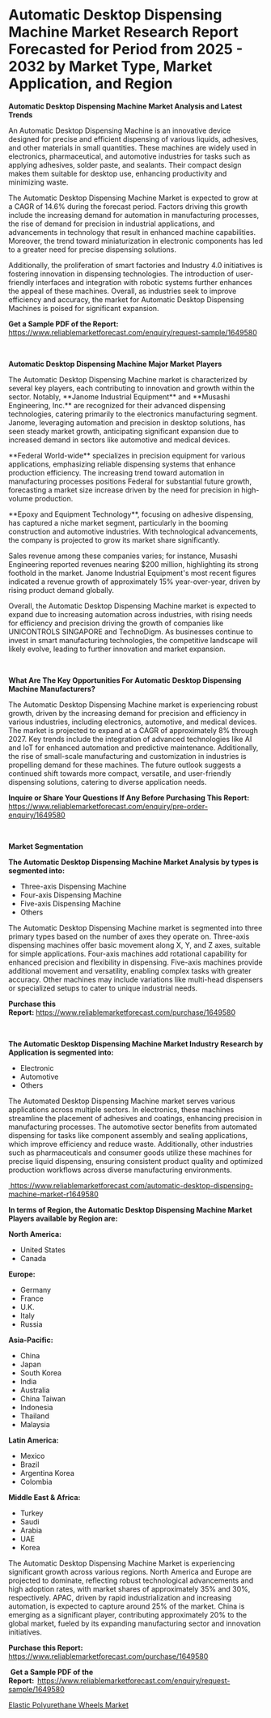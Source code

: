 <p><h1>Automatic Desktop Dispensing Machine Market Research Report Forecasted for Period from 2025 -  2032 by Market Type, Market Application, and Region</h1></p><p><strong>Automatic Desktop Dispensing Machine Market Analysis and Latest Trends</strong></p>
<p><p>An Automatic Desktop Dispensing Machine is an innovative device designed for precise and efficient dispensing of various liquids, adhesives, and other materials in small quantities. These machines are widely used in electronics, pharmaceutical, and automotive industries for tasks such as applying adhesives, solder paste, and sealants. Their compact design makes them suitable for desktop use, enhancing productivity and minimizing waste.</p><p>The Automatic Desktop Dispensing Machine Market is expected to grow at a CAGR of 14.6% during the forecast period. Factors driving this growth include the increasing demand for automation in manufacturing processes, the rise of demand for precision in industrial applications, and advancements in technology that result in enhanced machine capabilities. Moreover, the trend toward miniaturization in electronic components has led to a greater need for precise dispensing solutions.</p><p>Additionally, the proliferation of smart factories and Industry 4.0 initiatives is fostering innovation in dispensing technologies. The introduction of user-friendly interfaces and integration with robotic systems further enhances the appeal of these machines. Overall, as industries seek to improve efficiency and accuracy, the market for Automatic Desktop Dispensing Machines is poised for significant expansion.</p></p>
<p><strong>Get a Sample PDF of the Report:&nbsp;</strong> <a href="https://www.reliablemarketforecast.com/enquiry/request-sample/1649580?utm_campaign=2300&utm_medium=2&utm_source=Github&utm_content=ia&utm_term=26032025&utm_id=automatic-desktop-dispensing-machine">https://www.reliablemarketforecast.com/enquiry/request-sample/1649580</a></p>
<p>&nbsp;</p>
<p><strong>Automatic Desktop Dispensing Machine Major Market Players</strong></p>
<p><p>The Automatic Desktop Dispensing Machine market is characterized by several key players, each contributing to innovation and growth within the sector. Notably, **Janome Industrial Equipment** and **Musashi Engineering, Inc.** are recognized for their advanced dispensing technologies, catering primarily to the electronics manufacturing segment. Janome, leveraging automation and precision in desktop solutions, has seen steady market growth, anticipating significant expansion due to increased demand in sectors like automotive and medical devices.</p><p>**Federal World-wide** specializes in precision equipment for various applications, emphasizing reliable dispensing systems that enhance production efficiency. The increasing trend toward automation in manufacturing processes positions Federal for substantial future growth, forecasting a market size increase driven by the need for precision in high-volume production.</p><p>**Epoxy and Equipment Technology**, focusing on adhesive dispensing, has captured a niche market segment, particularly in the booming construction and automotive industries. With technological advancements, the company is projected to grow its market share significantly.</p><p>Sales revenue among these companies varies; for instance, Musashi Engineering reported revenues nearing $200 million, highlighting its strong foothold in the market. Janome Industrial Equipment's most recent figures indicated a revenue growth of approximately 15% year-over-year, driven by rising product demand globally.</p><p>Overall, the Automatic Desktop Dispensing Machine market is expected to expand due to increasing automation across industries, with rising needs for efficiency and precision driving the growth of companies like UNICONTROLS SINGAPORE and TechnoDigm. As businesses continue to invest in smart manufacturing technologies, the competitive landscape will likely evolve, leading to further innovation and market expansion.</p></p>
<p>&nbsp;</p>
<p><strong>What Are The Key Opportunities For Automatic Desktop Dispensing Machine Manufacturers?</strong></p>
<p><p>The Automatic Desktop Dispensing Machine market is experiencing robust growth, driven by the increasing demand for precision and efficiency in various industries, including electronics, automotive, and medical devices. The market is projected to expand at a CAGR of approximately 8% through 2027. Key trends include the integration of advanced technologies like AI and IoT for enhanced automation and predictive maintenance. Additionally, the rise of small-scale manufacturing and customization in industries is propelling demand for these machines. The future outlook suggests a continued shift towards more compact, versatile, and user-friendly dispensing solutions, catering to diverse application needs.</p></p>
<p><strong>Inquire or Share Your Questions If Any Before Purchasing This Report:</strong> <a href="https://www.reliablemarketforecast.com/enquiry/pre-order-enquiry/1649580?utm_campaign=2300&utm_medium=2&utm_source=Github&utm_content=ia&utm_term=26032025&utm_id=automatic-desktop-dispensing-machine">https://www.reliablemarketforecast.com/enquiry/pre-order-enquiry/1649580</a></p>
<p>&nbsp;</p>
<p><strong>Market Segmentation</strong></p>
<p><strong>The Automatic Desktop Dispensing Machine Market Analysis by types is segmented into:</strong></p>
<p><ul><li>Three-axis Dispensing Machine</li><li>Four-axis Dispensing Machine</li><li>Five-axis Dispensing Machine</li><li>Others</li></ul></p>
<p><p>The Automatic Desktop Dispensing Machine market is segmented into three primary types based on the number of axes they operate on. Three-axis dispensing machines offer basic movement along X, Y, and Z axes, suitable for simple applications. Four-axis machines add rotational capability for enhanced precision and flexibility in dispensing. Five-axis machines provide additional movement and versatility, enabling complex tasks with greater accuracy. Other machines may include variations like multi-head dispensers or specialized setups to cater to unique industrial needs.</p></p>
<p><strong>Purchase this Report:&nbsp;</strong><a href="https://www.reliablemarketforecast.com/purchase/1649580?utm_campaign=2300&utm_medium=2&utm_source=Github&utm_content=ia&utm_term=26032025&utm_id=automatic-desktop-dispensing-machine">https://www.reliablemarketforecast.com/purchase/1649580</a></p>
<p>&nbsp;</p>
<p><strong>The Automatic Desktop Dispensing Machine Market Industry Research by Application is segmented into:</strong></p>
<p><ul><li>Electronic</li><li>Automotive</li><li>Others</li></ul></p>
<p><p>The Automated Desktop Dispensing Machine market serves various applications across multiple sectors. In electronics, these machines streamline the placement of adhesives and coatings, enhancing precision in manufacturing processes. The automotive sector benefits from automated dispensing for tasks like component assembly and sealing applications, which improve efficiency and reduce waste. Additionally, other industries such as pharmaceuticals and consumer goods utilize these machines for precise liquid dispensing, ensuring consistent product quality and optimized production workflows across diverse manufacturing environments.</p></p>
<p><a href="https://www.reliablemarketforecast.com/automatic-desktop-dispensing-machine-market-r1649580?utm_campaign=2300&utm_medium=2&utm_source=Github&utm_content=ia&utm_term=26032025&utm_id=automatic-desktop-dispensing-machine">&nbsp;https://www.reliablemarketforecast.com/automatic-desktop-dispensing-machine-market-r1649580</a></p>
<p><strong>In terms of Region, the Automatic Desktop Dispensing Machine Market Players available by Region are:</strong></p>
<p>
    <p> <strong> North America: </strong>
        <ul>
            <li>United States</li>
            <li>Canada</li>
        </ul>
        </p> 
    <p> <strong> Europe: </strong>
        <ul>
            <li>Germany</li>
            <li>France</li>
            <li>U.K.</li>
            <li>Italy</li>
            <li>Russia</li>
        </ul>
        </p> 
    <p> <strong> Asia-Pacific: </strong>
        <ul>
            <li>China</li>
            <li>Japan</li>
            <li>South Korea</li>
            <li>India</li>
            <li>Australia</li>
            <li>China Taiwan</li>
            <li>Indonesia</li>
            <li>Thailand</li>
            <li>Malaysia</li>
        </ul>
        </p> 
    <p> <strong> Latin America: </strong>
        <ul>
            <li>Mexico</li>
            <li>Brazil</li>
            <li>Argentina Korea</li>
            <li>Colombia</li>
        </ul>
        </p> 
    <p> <strong> Middle East & Africa: </strong>
        <ul>
            <li>Turkey</li>
            <li>Saudi</li>
            <li>Arabia</li>
            <li>UAE</li>
            <li>Korea</li>
        </ul>
    </p>
    </p>
<p><p>The Automatic Desktop Dispensing Machine Market is experiencing significant growth across various regions. North America and Europe are projected to dominate, reflecting robust technological advancements and high adoption rates, with market shares of approximately 35% and 30%, respectively. APAC, driven by rapid industrialization and increasing automation, is expected to capture around 25% of the market. China is emerging as a significant player, contributing approximately 20% to the global market, fueled by its expanding manufacturing sector and innovation initiatives.</p></p>
<p><strong>Purchase this Report: </strong><a href="https://www.reliablemarketforecast.com/purchase/1649580?utm_campaign=2300&utm_medium=2&utm_source=Github&utm_content=ia&utm_term=26032025&utm_id=automatic-desktop-dispensing-machine">https://www.reliablemarketforecast.com/purchase/1649580</a></p>
<p>&nbsp;<strong>Get a Sample PDF of the Report:&nbsp;&nbsp;</strong><a href="https://www.reliablemarketforecast.com/enquiry/request-sample/1649580?utm_campaign=2300&utm_medium=2&utm_source=Github&utm_content=ia&utm_term=26032025&utm_id=automatic-desktop-dispensing-machine">https://www.reliablemarketforecast.com/enquiry/request-sample/1649580</a></p>
<p><strong></strong></p>
<p><p><a href="https://github.com/abbislposival/Market-Research-Report-List-2/blob/main/elastic-polyurethane-wheels-market.md?utm_campaign=2300&utm_medium=2&utm_source=Github&utm_content=ia&utm_term=26032025&utm_id=automatic-desktop-dispensing-machine">Elastic Polyurethane Wheels Market</a></p></p>
